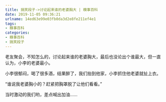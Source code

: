 ```yaml
---
title: 搞笑段子->讨论起来谁的老婆胸大 | 糗事百科
date: 2019-11-05 09:36:21
urlname: 14ed63e99e03fb0da3d2e8fe211ef4e1
tags: 
- 糗事百科
categories:
- 糗事百科
- 搞笑段子
---
```

老友聚会，不知怎么的，讨论起来谁的老婆胸大，最后也没论出个谁最大，但一直认为，小李的老婆最小。

小李很郁闷，喝了很多酒，结果醉了，我们抬到他家，小李抓住他老婆就扯上衣。

“谁说我老婆胸小的？赶紧把胸罩脱了让他们看看。”

当时激动的我们哟，差点喊出加油……


